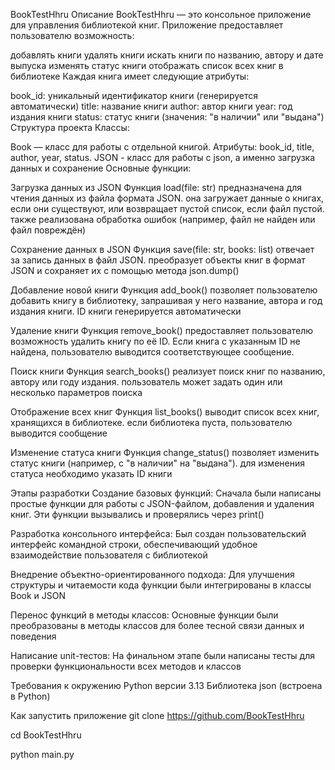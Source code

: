 BookTestHhru
Описание
BookTestHhru — это консольное приложение для управления библиотекой книг. Приложение предоставляет пользователю возможность:

добавлять книги
удалять книги
искать книги по названию, автору и дате выпуска
изменять статус книги
отображать список всех книг в библиотеке
Каждая книга имеет следующие атрибуты:

book_id: уникальный идентификатор книги (генерируется автоматически)
title: название книги
author: автор книги
year: год издания книги
status: статус книги (значения: "в наличии" или "выдана")
Структура проекта
Классы:

Book — класс для работы с отдельной книгой. Атрибуты: book_id, title, author, year, status.
JSON - класс для работы с json, а именно загрузка данных и сохранение
Основные функции:

Загрузка данных из JSON
Функция load(file: str) предназначена для чтения данных из файла формата JSON. она загружает данные о книгах, если они существуют, или возвращает пустой список, если файл пустой. также реализована обработка ошибок (например, файл не найден или файл повреждён)

Сохранение данных в JSON
Функция save(file: str, books: list) отвечает за запись данных в файл JSON. преобразует объекты книг в формат JSON и сохраняет их с помощью метода json.dump()

Добавление новой книги
Функция add_book() позволяет пользователю добавить книгу в библиотеку, запрашивая у него название, автора и год издания книги. ID книги генерируется автоматически

Удаление книги
Функция remove_book() предоставляет пользователю возможность удалить книгу по её ID. Если книга с указанным ID не найдена, пользователю выводится соответствующее сообщение.

Поиск книги
Функция search_books() реализует поиск книг по названию, автору или году издания. пользователь может задать один или несколько параметров поиска

Отображение всех книг
Функция list_books() выводит список всех книг, хранящихся в библиотеке. если библиотека пуста, пользователю выводится сообщение

Изменение статуса книги
Функция change_status() позволяет изменить статус книги (например, с "в наличии" на "выдана"). для изменения статуса необходимо указать ID книги

Этапы разработки
Создание базовых функций:
Сначала были написаны простые функции для работы с JSON-файлом, добавления и удаления книг. Эти функции вызывались и проверялись через print()

Разработка консольного интерфейса:
Был создан пользовательский интерфейс командной строки, обеспечивающий удобное взаимодействие пользователя с библиотекой

Внедрение объектно-ориентированного подхода:
Для улучшения структуры и читаемости кода функции были интегрированы в классы Book и JSON

Перенос функций в методы классов:
Основные функции были преобразованы в методы классов для более тесной связи данных и поведения

Написание unit-тестов:
На финальном этапе были написаны тесты для проверки функциональности всех методов и классов

Требования к окружению
Python версии 3.13
Библиотека json (встроена в Python)

Как запустить приложение
git clone https://github.com/BookTestHhru

cd BookTestHhru

python main.py

